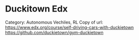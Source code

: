 # Duckitown Edx

Category: Autonomous Vechiles, RL
Copy of url: https://www.edx.org/course/self-driving-cars-with-duckietown
https://github.com/duckietown/gym-duckietown